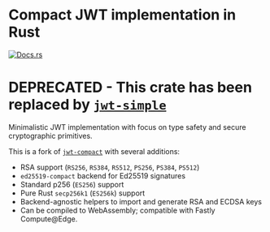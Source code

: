 # Compact JWT implementation in Rust

[![Docs.rs](https://docs.rs/jwt-compact-preview/badge.svg)](https://docs.rs/jwt-compact-preview/)

# DEPRECATED - This crate has been replaced by [`jwt-simple`](https://crates.io/crates/jwt-simple)

Minimalistic JWT implementation with focus on type safety and secure cryptographic primitives.

This is a fork of [`jwt-compact`](https://docs.rs/jwt-compact/) with several additions:

- RSA support (`RS256`, `RS384`, `RS512`, `PS256`, `PS384`, `PS512`)
- `ed25519-compact` backend for Ed25519 signatures
- Standard p256 (`ES256`) support
- Pure Rust `secp256k1` (`ES256k`) support
- Backend-agnostic helpers to import and generate RSA and ECDSA keys
- Can be compiled to WebAssembly; compatible with Fastly Compute@Edge.
